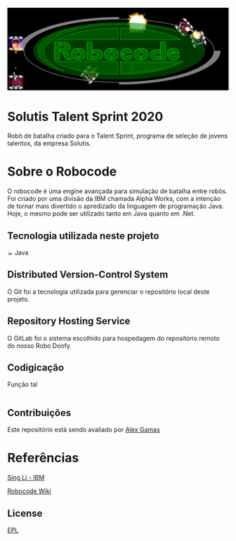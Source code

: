 ![robocode logo](img/robocode_logo.png)

# Solutis Talent Sprint 2020

Robô de batalha criado para o Talent Sprint, programa de seleção de jovens talentos, da empresa Solutis.

# Sobre o Robocode

O robocode é uma engine avançada para simulação de batalha entre robôs.
Foi criado por uma divisão da IBM chamada Alpha Works, com a intenção de tornar mais divertido o apredizado da linguagem de programação Java.
Hoje, o mesmo pode ser utilizado tanto em Java quanto em .Net.

## Tecnologia utilizada neste projeto

:coffee:︎ Java

## Distributed Version-Control System

O Git foi a tecnologia utilizada para gerenciar o repositório local deste projeto.

## Repository Hosting Service

O GitLab foi o sistema escolhido para hospedagem do repositório remoto do nosso Robo Doofy. 

## Codigicação

Função tal
```java

```

## Contribuições
Este repositório está sendo avaliado por [Alex Gamas](https://gitlab.com/alexgamas)

# Referências
[Sing Li - IBM](https://www.ibm.com/developerworks/library/j-robocode/index.html)

[Robocode Wiki](https://robowiki.net/wiki/Main_Page)

## License
[EPL](https://robocode.sourceforge.io/license/epl-v10.html)